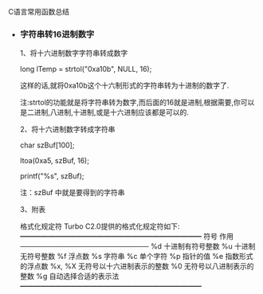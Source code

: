 C语言常用函数总结

* ### 字符串转16进制数字

  1、将十六进制数字字符串转成数字
  
  long  lTemp  =  strtol("0xa10b", NULL, 16);
  
  这样的话,就将0xa10b这个十六制形式的字符串转为十进制的数字了.
  
  注:strtol的功能就是将字符串转为数字,而后面的16就是进制,根据需要,你可以是二进制,八进制,十进制,或是十六进制应该都是可以的.
  
  2、将十六进制数字转成字符串
  
   char szBuf[100];
  
   ltoa(0xa5, szBuf, 16);
  
   printf("%s", szBuf);
  
   注：szBuf 中就是要得到的字符串
  
  3、附表
  
  格式化规定符
    Turbo C2.0提供的格式化规定符如下:
  ━━━━━━━━━━━━━━━━━━━━━━━━━━
   符号         作用
  ──────────────────────────
    %d       十进制有符号整数
    %u       十进制无符号整数
    %f       浮点数
    %s       字符串
    %c       单个字符
    %p       指针的值
    %e       指数形式的浮点数
    %x, %X     无符号以十六进制表示的整数
    %0       无符号以八进制表示的整数
    %g       自动选择合适的表示法
  ━━━━━━━━━━━━━━━━━━━━━━━━━━